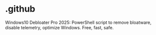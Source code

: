 # .github
Windows10 Debloater Pro 2025: PowerShell script to remove bloatware, disable telemetry, optimize Windows. Free, fast, safe.
